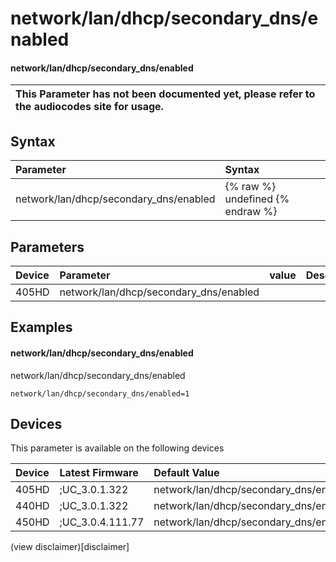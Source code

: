 ﻿---
description: network/lan/dhcp/secondary_dns/enabled
search:
    keywords: ['network','lan','dhcp','secondary_dns','enabled']
---

# network/lan/dhcp/secondary_dns/enabled

#### network/lan/dhcp/secondary_dns/enabled


| This Parameter has not been documented yet, please refer to the audiocodes site for usage.  |
| :--- |

## Syntax
| Parameter | Syntax |
| :--- | :--- |
|network/lan/dhcp/secondary_dns/enabled | {% raw %} undefined {% endraw %} |

## Parameters
|Device|Parameter|value|Description|
|:---|:---|:---|:---|
| 405HD | network/lan/dhcp/secondary_dns/enabled |  |  |

## Examples
#### network/lan/dhcp/secondary_dns/enabled

network/lan/dhcp/secondary_dns/enabled

```
network/lan/dhcp/secondary_dns/enabled=1
```

## Devices
This parameter is available on the following devices

| Device | Latest Firmware | Default Value |
|:---|:---|:---|
| 405HD | ;UC_3.0.1.322 | network/lan/dhcp/secondary_dns/enabled=1 
| 440HD | ;UC_3.0.1.322 | network/lan/dhcp/secondary_dns/enabled=1 
| 450HD | ;UC_3.0.4.111.77 | network/lan/dhcp/secondary_dns/enabled=1 

(view disclaimer)[disclaimer]
